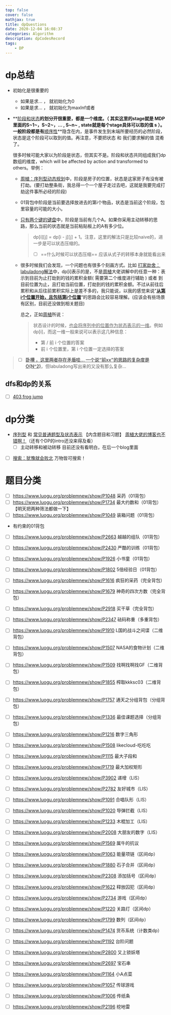 ```yaml
---
top: false
cover: false
mathjax: true
title: dpQuestions
date: 2020-12-04 16:08:37
categories: Algorithm
description: dpCodesRecord
tags:
	- DP
---
```






# dp总结

* 初始化是很重要的

  * 如果是求...  ，  就初始化为0
  * 如果是求... ， 就初始化为maxInf或者

* **<u>阶段和状态</u>**的划分开很重要，都是一个维度。（ 其实这里的stage就是 MDP里面的S~1~，S~2~，... , S~n~ , state就是每个stage具体可以取的值 s ）。一般阶段都是有**<u>顺序性</u>**隐含在内，是事件发生到末端所要经历的必然阶段，状态是这个阶段可以取到的值。再注意，不要把状态 和 我们要求解的值 混肴了。

  很多时候可能大家以为阶段是状态，但其实不是。阶段和状态共同组成我们dp数组的维度，which will be affected by action and transformed to others。举例：

  * [周植：序列型动态规划](https://leetcode-cn.com/circle/article/kQfS5s/)中，阶段是房子的位置，状态是这家房子有没有被打劫。(要打劫整条街，我总得一个一个屋子走过去吧，这就是我要完成打劫这件事所必经的阶段)

  * 01背包中阶段是当前要选择放进去的第i个物品，状态是当前这个阶段，包里容量的可能的大小。

  * [只有两个键的键盘](https://leetcode-cn.com/problems/2-keys-keyboard/solution/dong-tai-gui-hua-xiang-xi-fen-xi-jie-shi-wei-shi-y/)中，阶段是当前有几个A。如果你采用主动转移的思路，那么当前的状态就是当前粘贴板上的A有多少位。

    > dp\[i][j] = dp\[i - j][j] + 1。注意，这里的解法只是比较naive的，进一步是可以状态压缩的。
    >
    > * [ ] ==什么时候可以状态压缩==  应该从式子的转移本身就能看出来

  * 很多时候我们会发现，一个问题也有很多个刻画方式。比如 [打家劫舍：labuladong解法](https://leetcode-cn.com/problems/house-robber-ii/solution/tong-yong-si-lu-tuan-mie-da-jia-jie-she-wen-ti-by-/)中，dp[i]表示的是，不是[周植](https://leetcode-cn.com/circle/article/kQfS5s/)大佬讲解中的任意一种：表示到目前为止打劫到的钱的累积金额( 需要第二个维度进行辅助 ) 或者 到目前位置为止，且打劫当前位置，打劫到的钱的累积金额。不过从前往后累积和从后往前累积实际上是差不多的，我只能说，以我的感觉来说”<u>**从第i个位置开始，且包括第i个位置**</u>“的思路会比较容易理解。(应该会有些场景有区别，目前还没做到相关题目)

    总之，正如[周植](https://leetcode-cn.com/circle/article/kQfS5s/)所说：

    > 状态设计的时候，<u>也会将序列中的位置作为状态表示的一维</u>。例如 dp[i]，而这一维一般来说可以表示这几种信息：
    > * 第 / 前 i 个位置的答案
    > * 前 i 个位置里，第 i 个位置一定选择的答案



> * [ ] **<u>卧槽  ，这里两者存在矛盾哇... 一个说“前xx”的思路的复杂度是O(N^2)</u>**，但labuladong写出来的又没有那么复杂...



## dfs和dp的关系

* [ ] [403 frog jump](https://leetcode.com/problems/frog-jump/submissions/)



# dp分类

* [序列型](https://leetcode-cn.com/circle/article/kQfS5s/) 和 [常见普通题型及状态表示](https://leetcode-cn.com/circle/article/VFZEXA/)  【内含题目和习题】  [周植大佬的博客也不错啊！](https://wnjxyk.tech/117.html)（还有个DP的intro还没来得及看）
  * [ ] 主动转移和被动转移 目前还没有看明白，在后一个blog里面

* [ ] [搜索：犹豫就会败北](https://www.bilibili.com/video/BV1Y7411N7Bn)  万物皆可搜索！



# 题目分类

* [ ] https://www.luogu.org/problemnew/show/P1048 采药（01背包）
* [ ] https://www.luogu.org/problemnew/show/P1734 最大约数和（01背包） 【明天把两种筛法都做一下】
* [ ] https://www.luogu.org/problemnew/show/P1049 装箱问题（01背包）
* 有约束的01背包
* [ ] https://www.luogu.org/problemnew/show/P2663 越越的组队（01背包）
* [ ] https://www.luogu.org/problemnew/show/P2430 严酷的训练（01背包）
* [ ] https://www.luogu.org/problemnew/show/P1926 小书童（01背包）
* [ ] https://www.luogu.org/problemnew/show/P1802 5倍经验日（01背包）
* [ ] https://www.luogu.org/problemnew/show/P1616 疯狂的采药（完全背包）
* [ ] https://www.luogu.org/problemnew/show/P1679 神奇的四次方数（完全背包）
* [ ] https://www.luogu.org/problemnew/show/P2918 买干草（完全背包）
* [ ] https://www.luogu.org/problemnew/show/P2347 砝码称重（多重背包）
* [ ] https://www.luogu.org/problemnew/show/P1910 L国的战斗之间谍（二维背包）
* [ ] https://www.luogu.org/problemnew/show/P1507 NASA的食物计划（二维背包）
* [ ] https://www.luogu.org/problemnew/show/P1509 找啊找啊找GF（二维背包）
* [ ] https://www.luogu.org/problemnew/show/P1855 榨取kkksc03（二维背包）
* [ ] https://www.luogu.org/problemnew/show/P1757 通天之分组背包（分组背包）
* [ ] https://www.luogu.org/problemnew/show/P1336 最佳课题选择（分组背包）
* [ ] https://www.luogu.org/problemnew/show/P1216 数字三角形
* [ ] https://www.luogu.org/problemnew/show/P1508 likecloud-吃吃吃
* [ ] https://www.luogu.org/problemnew/show/P1115 最大子段和
* [ ] https://www.luogu.org/problemnew/show/P1719 最大加权矩形
* [ ] https://www.luogu.org/problemnew/show/P3902 递增（LIS）
* [ ] https://www.luogu.org/problemnew/show/P2782 友好城市（LIS）
* [ ] https://www.luogu.org/problemnew/show/P1091 合唱队形（LIS）
* [ ] https://www.luogu.org/problemnew/show/P1020 导弹拦截（LIS）
* [ ] https://www.luogu.org/problemnew/show/P1233 木棍加工（LIS）
* [ ] https://www.luogu.org/problemnew/show/P2008 大朋友的数字（LIS）
* [ ] https://www.luogu.org/problemnew/show/P1569 属牛的抗议
* [ ] https://www.luogu.org/problemnew/show/P1063 能量项链（区间dp）
* [ ] https://www.luogu.org/problemnew/show/P1880 石子合并（区间dp）
* [ ] https://www.luogu.org/problemnew/show/P2308 添加括号（区间dp）
* [ ] https://www.luogu.org/problemnew/show/P1622 释放囚犯（区间dp）
* [ ] https://www.luogu.org/problemnew/show/P2734 游戏（区间dp）
* [ ] https://www.luogu.org/problemnew/show/P1220 关路灯（区间dp）
* [ ] https://www.luogu.org/problemnew/show/P1799 数列（区间dp）
* [ ] https://www.luogu.org/problemnew/show/P1474 货币系统（计数类dp）
* [ ] https://www.luogu.org/problemnew/show/P1192 台阶问题
* [ ] https://www.luogu.org/problemnew/show/P2800 又上锁妖塔
* [ ] https://www.luogu.org/problemnew/show/P2697 宝石串
* [ ] https://www.luogu.org/problemnew/show/P1164 小A点菜
* [ ] https://www.luogu.org/problemnew/show/P1057 传球游戏
* [ ] https://www.luogu.org/problemnew/show/P1006 传纸条
* [ ] https://www.luogu.org/problemnew/show/P2196 挖地雷


